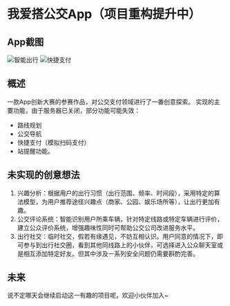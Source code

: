 # 我爱搭公交App（项目重构提升中）
## App截图
![智能出行](http://odzvmv4ab.bkt.clouddn.com/%E6%99%BA%E8%83%BD%E5%87%BA%E8%A1%8C.gif)
![快捷支付](http://odzvmv4ab.bkt.clouddn.com/%E5%BF%AB%E6%8D%B7%E6%94%AF%E4%BB%98.gif)
## 概述
一款App创新大赛的参赛作品，对公交支付领域进行了一番创意探索。
实现的主要功能，由于服务器已关闭，部分功能可能失效：
- 路线规划
- 公交导航
- 快捷支付（模拟扫码支付）
- 站提醒功能。
## 未实现的创意想法
1. 兴趣分析：根据用户的出行习惯（出行范围、频率、时间段），采用特定的算法模型，为用户推荐途径兴趣点（商家、公园、娱乐场所等），让出行更加有趣。
2. 公交评论系统：智能识别用户所乘车辆，针对特定线路或特定车辆进行评价，建立公众评价系统，增强趣味性同时可帮助公交公司改进服务水平。
3. 出行社交：临时社交，假若有缘遇见，不妨互相认识。用户同意的情况下，即可参与到出行社交圈，看到其他同线路上的小伙伴，可选择进入公众聊天室或是相互添加特定好友。但其中涉及一系列安全问题仍需要斟酌完善。
## 未来
说不定哪天会继续启动这一有趣的项目呢，欢迎小伙伴加入~
